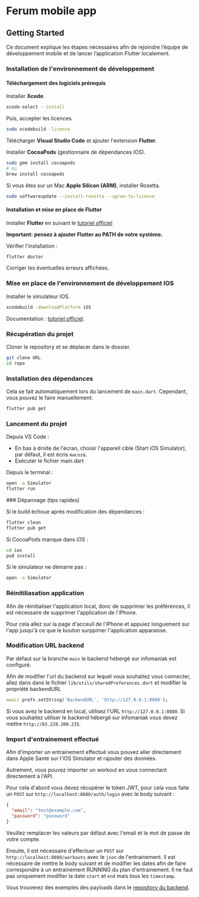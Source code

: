 # Ferum mobile app

## Getting Started

Ce document explique les étapes nécessaires afin de rejoindre l’équipe de développement mobile et de lancer l’application Flutter localement.

### Installation de l'environnement de développement

#### Téléchargement des logiciels prérequis

Installer **Xcode**.

```bash
xcode-select --install
```

Puis, accepter les licences.

```bash
sudo xcodebuild -license
```

Télécharger **Visual Studio Code** et ajouter l'extension **Flutter**.

Installer **CocoaPods** (gestionnaire de dépendances IOS).

```bash
sudo gem install cocoapods
# ou
brew install cocoapods
```

Si vous êtes sur un Mac **Apple Silicon (ARM)**, installer Rosetta.

```bash
sudo softwareupdate --install-rosetta --agree-to-license
```

#### Installation et mise en place de Flutter

Installer **Flutter** en suivant le [tutoriel officiel](https://docs.flutter.dev/install/with-vs-code#install-flutter)

**Important: pensez à ajouter Flutter au PATH de votre système.**

Vérifier l'installation : 

```bash
flutter doctor
```

Corriger les éventuelles erreurs affichées.

### Mise en place de l'environnement de développement IOS

Installer le simulateur IOS.

```bash
xcodebuild -downloadPlatform iOS
```

Documentation : [tutoriel officiel](https://docs.flutter.dev/platform-integration/ios/setup#set-up-tooling).

### Récupération du projet

Cloner le repository et se déplacer dans le dossier.

```bash
git clone URL
cd repo
```

### Installation des dépendances

Cela se fait automatiquement lors du lancement de `main.dart`.
Cependant, vous pouvez le faire manuellement:

```bash
flutter pub get 
```

### Lancement du projet

Depuis VS Code :
- En bas à droite de l'écran, choisir l'appareil cible (Start iOS Simulator), par défaut, il est écris `macos`s.
- Exécuter le fichier main.dart

Depuis le terminal :

```bash
open -a Simulator
flutter run
```

### Dépannage (tips rapides)

Si le build échoue après modification des dépendances :

```bash
flutter clean
flutter pub get
```

Si CocoaPods manque dans iOS :

```bash
cd ios
pod install
```

Si le simulateur ne démarre pas :

```bash
open -a Simulator
```

### Réinitiliasation application

Afin de réinitialiser l'application local, donc de supprimer les préférences, il est nécessaire de supprimer l'application de l'iPhone.

Pour cela allez sur la page d'acceuil de l'iPhone et appuiez longuement sur l'app jusqu'à ce que le bouton surppimer l'application apparaisse.

### Modification URL backend

Par défaut sur la branche `main` le backend hébergé sur infomaniak est configuré.

Afin de modifier l'url du backend sur lequel vous souhaitez vous connecter, allez dans dans le fichier `lib/utils/sharedPreferences.dart` et modifier la propriété backendURL

```dart
await prefs.setString('BackendURL', 'http://127.0.0.1:8080');
```

Si vous avez le backend en local, utilisez l'URL `http://127.0.0.1:8080`. Si vous souhaitez utiliser le backend hébergé sur infomaniak vous devez mettre `http://83.228.200.235`.

### Import d'entrainement effectué

Afin d'importer un entrainement effectué vous pouvez aller directement dans Apple Santé sur l'iOS Simulator et rajouter des données.

Autrement, vous pouvez importer un workout en vous connectant directement à l'API.

Pour cela d'abord vous devez récupérer le token JWT, pour cela vous faite un `POST` sur `http://localhost:8080/auth/login` avec le body suivant :

```json
{
  "email": "test@example.com",
  "password": "password"
}
```
Veuillez remplacer les valeurs par défaut avec l'email et le mot de passe de votre compte.

Ensuite, il est nécessaire d'effectuer un `POST` sur `http://localhost:8080/workouts` avec le `json` de l'entrainement. Il est nécessaire de mettre le body suivant et de modifier les dates afin de faire correspondre à un entrainement RUNNING du plan d'entrainement. Il ne faut pas uniquement modifier la date `start` et `end` mais tous les `timestamp`.

Vous trouverez des exemples des payloads dans le [repository du backend](https://github.com/ferum-pdg/backend-api).
